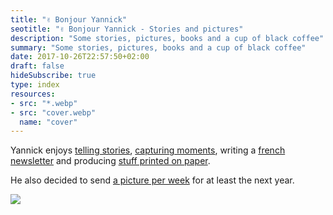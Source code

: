 ```yaml
---
title: "✌️ Bonjour Yannick"
seotitle: "✌️ Bonjour Yannick - Stories and pictures"
description: "Some stories, pictures, books and a cup of black coffee"
summary: "Some stories, pictures, books and a cup of black coffee"
date: 2017-10-26T22:57:50+02:00
draft: false
hideSubscribe: true
type: index
resources:
- src: "*.webp"
- src: "cover.webp"
  name: "cover"
---
```


Yannick enjoys [telling stories](/en/posts), [capturing moments](/en/daily), writing a [french newsletter](/bonjour) and producing [stuff printed on paper](/en/shop).

He also decided to send [a picture per week](/en/details) for at least the next year. 

![](22x50-0925-06)

